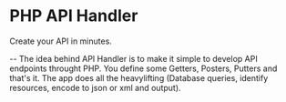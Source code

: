 PHP API Handler
==============
Create your API in minutes.

--
The idea behind API Handler is to make it simple to develop API endpoints throught PHP.
You define some Getters, Posters, Putters and that's it. The app does all the heavylifting (Database queries, identify resources, encode to json or xml and output).
